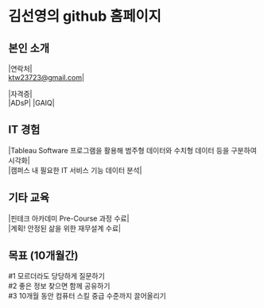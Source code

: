 # 김선영의 github 홈페이지
## 본인 소개

|연락처| <br>
ktw23723@gmail.com|

|자격증| <br>
|ADsP|
|GAIQ|

## IT 경험
|Tableau Software 프로그램을 활용해 범주형 데이터와 수치형 데이터 등을 구분하여 시각화|<br>
|캠퍼스 내 필요한 IT 서비스 기능 데이터 분석|

## 기타 교육 
|핀테크 아카데미 Pre-Course 과정 수료|  <br>
|계획! 안정된 삶을 위한 재무설계 수료| <br>

## 목표 (10개월간) 
#1 모르더라도 당당하게 질문하기 <br>
#2 좋은 정보 찾으면 함께 공유하기   <br>
#3 10개월 동안 컴퓨터 스킬 중급 수준까지 끌어올리기 <br>




